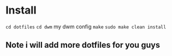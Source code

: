 # Install

`cd dotfiles`
`cd dwm`
my dwm config
`make`
`sudo make clean install`

## Note i will add more dotfiles for you guys
